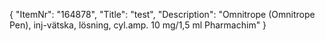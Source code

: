 {
  "ItemNr": "164878",
  "Title": "test",
  "Description": "Omnitrope (Omnitrope Pen), inj-vätska, lösning, cyl.amp. 10 mg/1,5 ml Pharmachim"
}